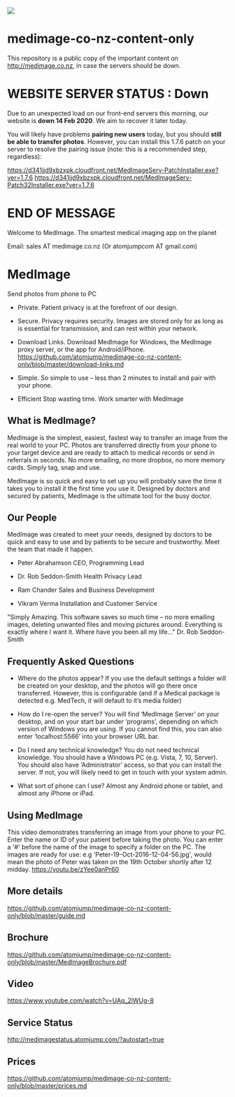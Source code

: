 <img src="https://atomjump.com/images/logo80.png">



# medimage-co-nz-content-only
This repository is a public copy of the important content on http://medimage.co.nz,  in case the servers should be down.


# WEBSITE SERVER STATUS : Down
Due to an unexpected load on our front-end servers this morning, our website is __down 14 Feb 2020__. We aim to recover it later today.

You will likely have problems __pairing new users__ today, but you should __still be able to transfer photos__. However, you can install this 1.7.6 patch on your server to resolve the pairing issue (note: this is a recommended step, regardless):

https://d341jjd9xbzxpk.cloudfront.net/MedImageServ-PatchInstaller.exe?ver=1.7.6 
https://d341jjd9xbzxpk.cloudfront.net/MedImageServ-Patch32Installer.exe?ver=1.7.6

# END OF MESSAGE

Welcome to MedImage. The smartest medical imaging app on the planet  

Email: sales AT medimage.co.nz  (Or atomjumpcom AT gmail.com)
  
# MedImage
Send photos from phone to PC
 

* Private. 
Patient privacy is at the forefront of our design.

* Secure. 
Privacy requires security. Images are stored only for as long as is essential for transmission, and can rest within your network.

* Download Links. 
Download MedImage for Windows, the MedImage proxy server, or the app for Android/iPhone.
https://github.com/atomjump/medimage-co-nz-content-only/blob/master/download-links.md

* Simple. 
So simple to use – less than 2 minutes to install and pair with your phone.

* Efficient
Stop wasting time.  Work smarter with MedImage

## What is MedImage?

MedImage is the simplest, easiest, fastest way to transfer an image from the real world to your PC.  Photos are transferred directly from your phone to your target device and are ready to attach to medical records or send in referrals in seconds.  No more emailing, no more dropbox, no more memory cards.  Simply tag, snap and use.

MedImage is so quick and easy to set up you will probably save the time it takes you to install it the first time you use it.  Designed by doctors and secured by patients, MedImage is the ultimate tool for the busy doctor.



## Our People

MedImage was created to meet your needs, designed by doctors to be quick and easy to use and by patients to be secure and trustworthy. Meet the team that made it happen.

* Peter Abrahamson
CEO, Programming Lead 

* Dr. Rob Seddon-Smith
Health Privacy Lead 

* Ram Chander
Sales and Business Development 

* Vikram Verma
Installation and Customer Service

"Simply Amazing. This software saves so much time – no more emailing images, deleting unwanted files and moving pictures around.  Everything is exactly where I want it.  Where have you been all my life…"  Dr. Rob Seddon-Smith

## Frequently Asked Questions

* Where do the photos appear?
If you use the default settings a folder will be created on your desktop, and the photos will go there once transferred. However, this is configurable (and if a Medical package is detected e.g. MedTech, it will default to it’s media folder)
 
* How do I re-open the server?
You will find ‘MedImage Server’ on your desktop, and on your start bar under ‘programs’, depending on which version of Windows you are using. If you cannot find this, you can also enter ‘localhost:5566’ into your browser URL bar.

* Do I need any technical knowledge?
You do not need technical knowledge. You should have a Windows PC (e.g. Vista, 7, 10, Server). You should also have ‘Administrator’ access, so that you can install the server. If not, you will likely need to get in touch with your system admin.
 
* What sort of phone can I use?
Almost any Android phone or tablet, and almost any iPhone or iPad.
 
## Using MedImage

This video demonstrates transferring an image from your phone to your PC. Enter the name or ID of your patient before taking the photo. You can enter a '#' before the name of the image to specify a folder on the PC. The images are ready for use: e.g 'Peter-19-Oct-2016-12-04-56.jpg', would mean the photo of Peter was taken on the 19th October shortly after 12 midday.
https://youtu.be/zYee0anPr60

## More details

https://github.com/atomjump/medimage-co-nz-content-only/blob/master/guide.md


## Brochure

https://github.com/atomjump/medimage-co-nz-content-only/blob/master/MedImageBrochure.pdf


## Video

https://www.youtube.com/watch?v=UAq_2lWUg-8


## Service Status

http://medimagestatus.atomjump.com/?autostart=true

## Prices

https://github.com/atomjump/medimage-co-nz-content-only/blob/master/prices.md

